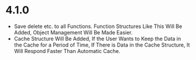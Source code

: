 # 4.1.0
* Save delete etc. to all Functions. Function Structures Like This Will Be Added, Object Management Will Be Made Easier.
* Cache Structure Will Be Added, If the User Wants to Keep the Data in the Cache for a Period of Time, If There is Data in the Cache Structure, It Will Respond Faster Than Automatic Cache.
